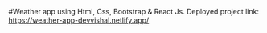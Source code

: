 #Weather app using Html, Css, Bootstrap & React Js. Deployed project link: https://weather-app-devvishal.netlify.app/
